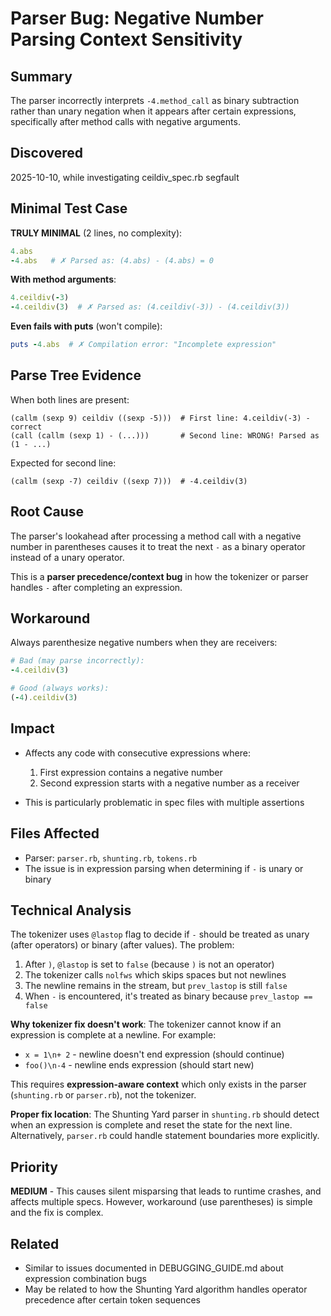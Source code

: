 # Parser Bug: Negative Number Parsing Context Sensitivity

## Summary

The parser incorrectly interprets `-4.method_call` as binary subtraction rather than unary negation when it appears after certain expressions, specifically after method calls with negative arguments.

## Discovered

2025-10-10, while investigating ceildiv_spec.rb segfault

## Minimal Test Case

**TRULY MINIMAL** (2 lines, no complexity):
```ruby
4.abs
-4.abs   # ✗ Parsed as: (4.abs) - (4.abs) = 0
```

**With method arguments**:
```ruby
4.ceildiv(-3)
-4.ceildiv(3)  # ✗ Parsed as: (4.ceildiv(-3)) - (4.ceildiv(3))
```

**Even fails with puts** (won't compile):
```ruby
puts -4.abs  # ✗ Compilation error: "Incomplete expression"
```

## Parse Tree Evidence

When both lines are present:
```
(callm (sexp 9) ceildiv ((sexp -5)))  # First line: 4.ceildiv(-3) - correct
(call (callm (sexp 1) - (...)))       # Second line: WRONG! Parsed as (1 - ...)
```

Expected for second line:
```
(callm (sexp -7) ceildiv ((sexp 7)))  # -4.ceildiv(3)
```

## Root Cause

The parser's lookahead after processing a method call with a negative number in parentheses causes it to treat the next `-` as a binary operator instead of a unary operator.

This is a **parser precedence/context bug** in how the tokenizer or parser handles `-` after completing an expression.

## Workaround

Always parenthesize negative numbers when they are receivers:
```ruby
# Bad (may parse incorrectly):
-4.ceildiv(3)

# Good (always works):
(-4).ceildiv(3)
```

## Impact

- Affects any code with consecutive expressions where:
  1. First expression contains a negative number
  2. Second expression starts with a negative number as a receiver

- This is particularly problematic in spec files with multiple assertions

## Files Affected

- Parser: `parser.rb`, `shunting.rb`, `tokens.rb`
- The issue is in expression parsing when determining if `-` is unary or binary

## Technical Analysis

The tokenizer uses `@lastop` flag to decide if `-` should be treated as unary (after operators) or binary (after values). The problem:

1. After `)`, `@lastop` is set to `false` (because `)` is not an operator)
2. The tokenizer calls `nolfws` which skips spaces but not newlines
3. The newline remains in the stream, but `prev_lastop` is still `false`
4. When `-` is encountered, it's treated as binary because `prev_lastop == false`

**Why tokenizer fix doesn't work**: The tokenizer cannot know if an expression is complete at a newline. For example:
- `x = 1\n+ 2` - newline doesn't end expression (should continue)
- `foo()\n-4` - newline ends expression (should start new)

This requires **expression-aware context** which only exists in the parser (`shunting.rb` or `parser.rb`), not the tokenizer.

**Proper fix location**: The Shunting Yard parser in `shunting.rb` should detect when an expression is complete and reset the state for the next line. Alternatively, `parser.rb` could handle statement boundaries more explicitly.

## Priority

**MEDIUM** - This causes silent misparsing that leads to runtime crashes, and affects multiple specs. However, workaround (use parentheses) is simple and the fix is complex.

## Related

- Similar to issues documented in DEBUGGING_GUIDE.md about expression combination bugs
- May be related to how the Shunting Yard algorithm handles operator precedence after certain token sequences
